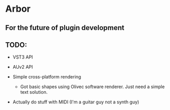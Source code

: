 # Arbor

## For the future of plugin development

## TODO:

* VST3 API

* AUv2 API

* Simple cross-platform rendering

  * Got basic shapes using Olivec software renderer. Just need a simple
  text solution.

* Actually do stuff with MIDI (I'm a guitar guy not a synth guy)
